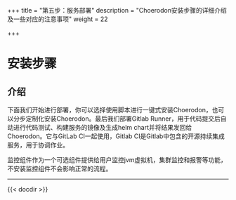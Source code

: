 +++
title = "第五步：服务部署"
description = "Choerodon安装步骤的详细介绍及一些对应的注意事项"
weight = 22

+++

# 安装步骤

## 介绍

下面我们开始进行部署，你可以选择使用脚本进行一键式安装Choerodon，也可以分步定制化安装Choerodon。最后我们部署Gitlab Runner，用于代码提交后自动进行代码测试、构建服务的镜像及生成helm chart并将结果发回给Choerodon。它与GitLab CI一起使用，Gitlab CI是Gitlab中包含的开源持续集成服务，用于协调作业。

监控组件作为一个可选组件提供给用户监控jvm虚拟机，集群监控和报警等功能，不安装监控组件不会影响正常的流程。

---

{{< docdir >}}